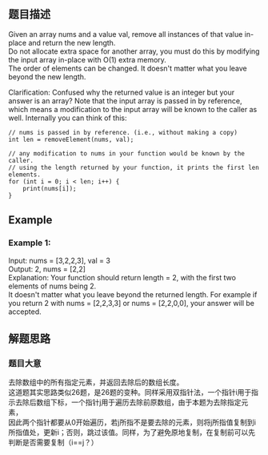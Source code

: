 ## 题目描述  
Given an array nums and a value val, remove all instances of that value in-place and return the new length.  
Do not allocate extra space for another array, you must do this by modifying the input array in-place with O(1) extra memory.  
The order of elements can be changed. It doesn't matter what you leave beyond the new length.  

Clarification:
Confused why the returned value is an integer but your answer is an array?
Note that the input array is passed in by reference, which means a modification to the input array will be known to the caller as well.
Internally you can think of this:
```
// nums is passed in by reference. (i.e., without making a copy)
int len = removeElement(nums, val);

// any modification to nums in your function would be known by the caller.
// using the length returned by your function, it prints the first len elements.
for (int i = 0; i < len; i++) {
    print(nums[i]);
}
```  
## Example
### Example 1:
Input: nums = [3,2,2,3], val = 3  
Output: 2, nums = [2,2]  
Explanation: Your function should return length = 2, with the first two elements of nums being 2.  
It doesn't matter what you leave beyond the returned length. For example if you return 2 with nums = [2,2,3,3] or nums = [2,2,0,0], your answer will be accepted.
## 解题思路  
### 题目大意
去除数组中的所有指定元素，并返回去除后的数组长度。  
这道题其实思路类似26题，是26题的变种。同样采用双指针法，一个指针i用于指示去除后数组下标，一个指针j用于遍历去除前原数组，由于本题为去除指定元素，  
因此两个指针都要从0开始遍历，若j所指不是要去除的元素，则将j所指值复制到i所指值处，更新i；否则，跳过该值。同样，为了避免原地复制，在复制前可以先判断是否需要复制（i==j？）
